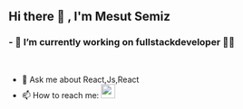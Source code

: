 ## Hi there :wave: , I'm Mesut Semiz  


### - 🔭 I’m currently working on fullstackdeveloper :man_technologist:
<br>

- 💬 Ask me about React,Js,React
- 📫 How to reach me: [<img src="https://upload.wikimedia.org/wikipedia/commons/thumb/e/e9/Linkedin_icon.svg/1024px-Linkedin_icon.svg.png" width="25" height="25" > </img>](https://www.linkedin.com/in/mesut-semiz/)






<!--
**mesutsemiz/MesutSemiz** is a ✨ _special_ ✨ repository because its `README.md` (this file) appears on your GitHub profile.

Here are some ideas to get you started:

- 🔭 I’m currently working on ...
- 🌱 I’m currently learning ...
- 👯 I’m looking to collaborate on ...
- 🤔 I’m looking for help with ...
- 💬 Ask me about ...
- 📫 How to reach me: ...
- 😄 Pronouns: ...
- ⚡ Fun fact: ...
-->
